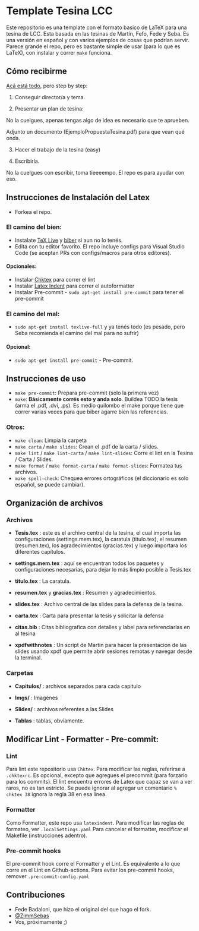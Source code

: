# Template Tesina LCC

Este repositorio es una template con el formato basico de LaTeX para una tesina de LCC. 
Esta basada en las tesinas de Martín, Fefo, Fede y Seba. Es una versión en español y con varios ejemplos de cosas que podrían servir.
Parece grande el repo, pero es bastante simple de usar (para lo que es LaTeX), con instalar y correr `make` funciona.

## Cómo recibirme

[Acá está todo](https://dcc.fceia.unr.edu.ar/es/lcc/tesinas-grado), pero step by step:

1. Conseguir director/a y tema.

2. Presentar un plan de tesina:

No la cuelgues, apenas tengas algo de idea es necesario que te aprueben.

Adjunto un documento (EjemploPropuestaTesina.pdf) para que vean qué onda.

3. Hacer el trabajo de la tesina (easy)

4. Escribirla.

No la cuelgues con escribir, toma tieeeempo. 
El repo es para ayudar con eso.

## Instrucciones de Instalación del Latex

- Forkea el repo.

### El camino del bien:
- Instalate [TeX Live](http://tug.org/texlive/) y [biber](http://biblatex-biber.sourceforge.net/) si aun no lo tenés.
- Edita con tu editor favorito. El repo incluye configs para Visual Studio Code (se aceptan PRs con configs/macros para otros editores).

#### Opcionales:

- Instalar [Chktex](https://ctan.org/pkg/chktex?lang=en) para correr el lint
- Instalar [Latex Indent](https://github.com/cmhughes/latexindent.pl) para correr el autoformatter
- Instalar Pre-commit - `sudo apt-get install pre-commit` para tener el pre-commit

### El camino del mal: 
- `sudo apt-get install texlive-full` y ya tenés todo (es pesado, pero Seba recomienda el camino del mal para no sufrir)

#### Opcional:
- `sudo apt-get install pre-commit` - Pre-commit.

## Instrucciones de uso

- `make pre-commit`: Prepara pre-commit (solo la primera vez)
- `make`: **Básicamente corrés esto y anda solo**. Buildea TODO la tesis (arma el .pdf, .dvi, .ps). Es medio quilombo el make porque tiene que correr varias veces para que biber agarre bien las referencias.

### Otros:
- `make clean`: Limpia la carpeta
- `make carta` / `make slides`: Crean el .pdf de la carta / slides.
- `make lint` / `make lint-carta` / `make lint-slides`: Corre el lint en la Tesina / Carta / Slides.
- `make format` / `make format-carta` / `make format-slides`: Formatea tus archivos.
- `make spell-check`: Chequea errores ortográficos (el diccionario es solo español, se puede cambiar).

## Organización de archivos

### Archivos

- **Tesis.tex** : este es el archivo central de la tesina, el cual importa las configuraciones (settings.mem.tex), la caratula (titulo.tex), el resumen (resumen.tex), los agradecimientos (gracias.tex) y luego importara los diferentes capítulos.

- **settings.mem.tex** : aquí se encuentran todos los paquetes y configuraciones necesarias, para dejar lo más limpio posible a Tesis.tex

- **titulo.tex** : La caratula.

- **resumen.tex** y **gracias.tex** : Resumen y agradecimientos.

- **slides.tex** : Archivo central de las slides para la defensa de la tesina. 

- **carta.tex** : Carta para presentar la tesis y solicitar la defensa

- **citas.bib** : Citas bibliografica con detalles y label para referenciarlas en al tesina

- **xpdfwithnotes** : Un script de Martin para hacer la presentacion de las slides usando xpdf que permite abrir sesiones remotas y navegar desde la terminal.

### Carpetas

- **Capitulos/** : archivos separados para cada capitulo

- **Imgs/** : Imagenes

- **Slides/** : archivos referentes a las Slides

- **Tablas** : tablas, obviamente.

## Modificar Lint - Formatter - Pre-commit: 

### Lint 

Para lint este repositorio usa `Chktex`.
Para modificar las reglas, referirse a `.chktexrc`.
Es opcional, excepto que agregues el precommit (para forzarlo para los commits).
El lint encuentra errores de Latex que capaz se van a ver raros, no es tan estricto.
Se puede ignorar al agregar un comentario `% chktex 38` ignora la regla 38 en esa linea.

### Formatter

Como Formatter, este repo usa `latexindent`. 
Para modificar las reglas de formateo, ver `.localSettings.yaml`
Para cancelar el formatter, modificar el Makefile (instrucciones adentro).

### Pre-commit hooks

El pre-commit hook corre el Formatter y el Lint. 
Es equivalente a lo que corre en el Lint en Github-actions. 
Para evitar los pre-commit hooks, remover `.pre-commit-config.yaml`

## Contribuciones

- Fede Badaloni, que hizo el original del que hago el fork.
- [@ZimmSebas](https://github.com/ZimmSebas)
- Vos, próximamente ;)
